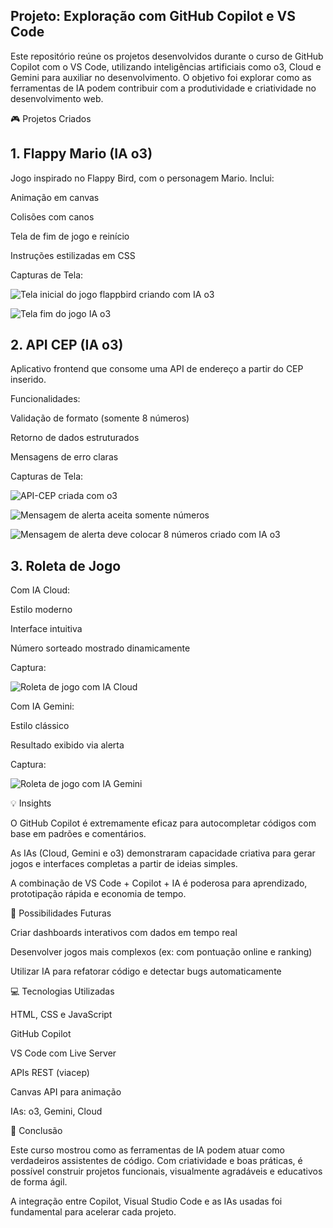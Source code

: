 ## Projeto: Exploração com GitHub Copilot e VS Code

Este repositório reúne os projetos desenvolvidos durante o curso de GitHub Copilot com o VS Code, utilizando inteligências artificiais como o3, Cloud e Gemini para auxiliar no desenvolvimento. O objetivo foi explorar como as ferramentas de IA podem contribuir com a produtividade e criatividade no desenvolvimento web.

:video_game: Projetos Criados

## 1. Flappy Mario (IA o3)

Jogo inspirado no Flappy Bird, com o personagem Mario. Inclui:

Animação em canvas

Colisões com canos

Tela de fim de jogo e reinício

Instruções estilizadas em CSS

Capturas de Tela:

![Tela inicial do jogo flappbird criando com IA o3](https://github.com/user-attachments/assets/adfb1af1-b3d1-42cb-98a1-d4d519bb7fe9)

![Tela fim do jogo IA o3](https://github.com/user-attachments/assets/ff26f163-5cd5-4090-adfe-fa40bd478b8b)

## 2. API CEP (IA o3)

Aplicativo frontend que consome uma API de endereço a partir do CEP inserido.

Funcionalidades:

Validação de formato (somente 8 números)

Retorno de dados estruturados

Mensagens de erro claras

Capturas de Tela:

![API-CEP criada com o3](https://github.com/user-attachments/assets/9e5bcef5-edfd-47cf-982c-4996fb804ca7)

![Mensagem de alerta aceita somente números](https://github.com/user-attachments/assets/06c3f533-ab07-4975-9733-71d1fe1f99cd)

![Mensagem de alerta deve colocar 8 números criado com IA o3](https://github.com/user-attachments/assets/e3b00d4d-30c4-4c32-ae5d-060f1563a703)

## 3. Roleta de Jogo

Com IA Cloud:

Estilo moderno

Interface intuitiva

Número sorteado mostrado dinamicamente

Captura:

![Roleta de jogo com IA Cloud](https://github.com/user-attachments/assets/57bda5fb-2f55-407d-9bc4-016c00c10158)

Com IA Gemini:

Estilo clássico

Resultado exibido via alerta

Captura:

![Roleta de jogo com IA Gemini](https://github.com/user-attachments/assets/c1a13053-20fa-4be4-9c90-ca36bd37f9c7)

:bulb: Insights

O GitHub Copilot é extremamente eficaz para autocompletar códigos com base em padrões e comentários.

As IAs (Cloud, Gemini e o3) demonstraram capacidade criativa para gerar jogos e interfaces completas a partir de ideias simples.

A combinação de VS Code + Copilot + IA é poderosa para aprendizado, prototipação rápida e economia de tempo.

:rocket: Possibilidades Futuras

Criar dashboards interativos com dados em tempo real

Desenvolver jogos mais complexos (ex: com pontuação online e ranking)

Utilizar IA para refatorar código e detectar bugs automaticamente

:computer: Tecnologias Utilizadas

HTML, CSS e JavaScript

GitHub Copilot

VS Code com Live Server

APIs REST (viacep)

Canvas API para animação

IAs: o3, Gemini, Cloud

:memo: Conclusão

Este curso mostrou como as ferramentas de IA podem atuar como verdadeiros assistentes de código. Com criatividade e boas práticas, é possível construir projetos funcionais, visualmente agradáveis e educativos de forma ágil.

A integração entre Copilot, Visual Studio Code e as IAs usadas foi fundamental para acelerar cada projeto.
